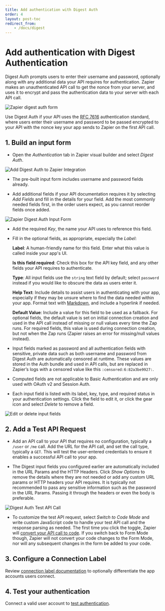 ```yaml
---
title: Add authentication with Digest Auth
order: 4
layout: post-toc
redirect_from: 
    - /docs/digest
---
```


# Add authentication with Digest Authentication

Digest Auth prompts users to enter their username and password, optionally along with any additional data your API requires for authentication. Zapier makes an unauthenticated API call to get the nonce from your server, and uses it to encrypt and pass the authentication data to your server with each API call.

![Zapier digest auth form](https://cdn.zapier.com/storage/photos/3c842632d017aa50ba6470201d02f416.png)

Use Digest Auth if your API uses the [RFC 7616](https://tools.ietf.org/html/rfc7616) authentication standard, where users enter their username and password to be passed encrypted to your API with the nonce key your app sends to Zapier on the first API call.

## 1. Build an input form

- Open the _Authentication_ tab in Zapier visual builder and select _Digest Auth_.

![Add Digest Auth to Zapier Integration](https://cdn.zappy.app/fccd6ab8ba9c837158907d39eef1f288.png)

- The pre-built input form includes username and password fields already.

- Add additional fields if your API documentation requires it by selecting _Add Fields_ and fill in the details for your field. Add the most commonly needed fields first, in the order users expect, as you cannot reorder fields once added. 

![Zapier Digest Auth Input Form](https://cdn.zappy.app/680696e6c2d79b837600c5d1e32c9d40.png)

- Add the required _Key_, the name your API uses to reference this field.

- Fill in the optional fields, as appropriate, especially the _Label_:

  **Label**: A human-friendly name for this field. Enter what this value is called inside your app's UI.

  **Is this field required**: Check this box for the API key field, and any other fields your API requires to authenticate.

  **Type**: All input fields use the `string` text field by default; select `password` instead if you would like to obscure the data as users enter it.

  **Help Text**: Include details to assist users in authenticating with your app, especially if they may be unsure where to find the data needed within your app. Format text with [Markdown](https://zapier.com/blog/beginner-ultimate-guide-markdown/), and include a hyperlink if needed.
  
  **Default Value**: Include a value for this field to be used as a fallback. For optional fields, the default value is set on initial connection creation and used in the API call instead of missing or null values every time the Zap runs. For required fields, this value is used during connection creation, but not when the Zap runs (Zapier raises an error for missing/null values instead).

- Input fields marked as password and all authentication fields with sensitive, private data such as both username and password from Digest Auth are automatically censored at runtime. These values are stored in the Auth bundle and used in API calls, but are replaced in Zapier’s logs with a censored value like this `:censored:6:82a3be9927:`.

- Computed fields are not applicable to Basic Authentication and are only used with OAuth v2 and Session Auth.

- Each input field is listed with its label, key, type, and required status in your authentication settings. Click the field to edit it, or click the gear icon and select _Delete_ to remove a field.

![Edit or delete input fields](https://cdn.zappy.app/573a3eb19a884c44fd67b9fa421c3bf4.png)

## 2. Add a Test API Request

- Add an API call to your API that requires no configuration, typically a `/user` or `/me` call. Add the URL for the API call, and set the call type, typically a `GET`. This will test the user-entered credentials to ensure it enables a successful API call to your app. 

- The Digest input fields you configured earlier are automatically included in the URL Params and the HTTP Headers. Click _Show Options_ to remove the details where they are not needed or add any custom URL params or HTTP headers your API requires. It is typically not recommended to pass any sensitive information such as the password in the URL Params. Passing it through the headers or even the body is preferable.

![Digest Auth Test API Call](https://cdn.zappy.app/503eeb14514aa854ae06ba956b6c572c.png)

- To customize the test API request, select _Switch to Code Mode_ and write custom JavaScript code to handle your test API call and the response parsing as needed. The first time you click the toggle, Zapier will [convert your API call to code](https://platform.zapier.com/build/code-mode). If you switch back to Form Mode though, Zapier will not convert your code changes to the Form Mode, nor will any subsequent changes in the form be added to your code.

## 3. Configure a Connection Label

Review [connection label documentation](https://platform.zapier.com/build/connection-label) to optionally differentiate the app accounts users connect.  

## 4. Test your authentication

Connect a valid user account to [test authentication](https://platform.zapier.com/build/test-auth).